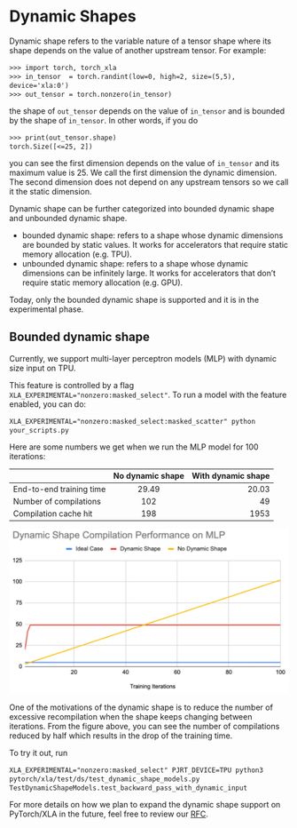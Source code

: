 # Dynamic Shapes

Dynamic shape refers to the variable nature of a tensor shape where its shape depends on the value of another upstream tensor. For example:
```
>>> import torch, torch_xla
>>> in_tensor  = torch.randint(low=0, high=2, size=(5,5), device='xla:0')
>>> out_tensor = torch.nonzero(in_tensor)
```
the shape of `out_tensor` depends on the value of `in_tensor` and is bounded by the shape of `in_tensor`. In other words, if you do
```
>>> print(out_tensor.shape)
torch.Size([<=25, 2])
```
you can see the first dimension depends on the value of `in_tensor` and its maximum value is 25. We call the first dimension the dynamic dimension. The second dimension does not depend on any upstream tensors so we call it the static dimension.

Dynamic shape can be further categorized into bounded dynamic shape and unbounded dynamic shape.
- bounded dynamic shape: refers to a shape whose dynamic dimensions are bounded by static values. It works for accelerators that require static memory allocation (e.g. TPU).
- unbounded dynamic shape: refers to a shape whose dynamic dimensions can be infinitely large. It works for accelerators that don’t require static memory allocation (e.g. GPU).

Today, only the bounded dynamic shape is supported and it is in the experimental phase.

## Bounded dynamic shape

Currently, we support multi-layer perceptron models (MLP) with dynamic size input on TPU.

This feature is controlled by a flag `XLA_EXPERIMENTAL="nonzero:masked_select"`. To run a model with the feature enabled, you can do:
```
XLA_EXPERIMENTAL="nonzero:masked_select:masked_scatter" python your_scripts.py
```

Here are some numbers we get when we run the MLP model for 100 iterations:

|             | No dynamic shape  | With dynamic shape     |
| :---        |    :----:         |          ---: |
| End-to-end training time | 29.49             | 20.03   |
| Number of compilations   | 102               | 49      |
| Compilation cache hit    | 198               | 1953      |

![Performance comparison (a) without dynamic shape  (b) with dynamic shape](../_static/img/dynamic_shape_mlp_perf.png)

One of the motivations of the dynamic shape is to reduce the number of excessive recompilation when the shape keeps changing between iterations. From the figure above, you can see the number of compilations reduced by half which results in the drop of the training time.

To try it out, run
```
XLA_EXPERIMENTAL="nonzero:masked_select" PJRT_DEVICE=TPU python3 pytorch/xla/test/ds/test_dynamic_shape_models.py TestDynamicShapeModels.test_backward_pass_with_dynamic_input
```
For more details on how we plan to expand the dynamic shape support on PyTorch/XLA in the future, feel free to review our [RFC](https://github.com/pytorch/xla/issues/3884).

